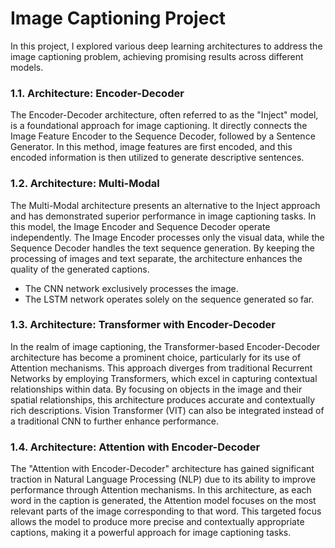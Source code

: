 
# Image Captioning Project

In this project, I explored various deep learning architectures to address the image captioning problem, achieving promising results across different models.

### 1.1. Architecture: Encoder-Decoder
The Encoder-Decoder architecture, often referred to as the "Inject" model, is a foundational approach for image captioning. It directly connects the Image Feature Encoder to the Sequence Decoder, followed by a Sentence Generator. In this method, image features are first encoded, and this encoded information is then utilized to generate descriptive sentences.

### 1.2. Architecture: Multi-Modal
The Multi-Modal architecture presents an alternative to the Inject approach and has demonstrated superior performance in image captioning tasks. In this model, the Image Encoder and Sequence Decoder operate independently. The Image Encoder processes only the visual data, while the Sequence Decoder handles the text sequence generation. By keeping the processing of images and text separate, the architecture enhances the quality of the generated captions.
- The CNN network exclusively processes the image.
- The LSTM network operates solely on the sequence generated so far.

### 1.3. Architecture: Transformer with Encoder-Decoder
In the realm of image captioning, the Transformer-based Encoder-Decoder architecture has become a prominent choice, particularly for its use of Attention mechanisms. This approach diverges from traditional Recurrent Networks by employing Transformers, which excel in capturing contextual relationships within data. By focusing on objects in the image and their spatial relationships, this architecture produces accurate and contextually rich descriptions. Vision Transformer (VIT) can also be integrated instead of a traditional CNN to further enhance performance.

### 1.4. Architecture: Attention with Encoder-Decoder
The "Attention with Encoder-Decoder" architecture has gained significant traction in Natural Language Processing (NLP) due to its ability to improve performance through Attention mechanisms. In this architecture, as each word in the caption is generated, the Attention model focuses on the most relevant parts of the image corresponding to that word. This targeted focus allows the model to produce more precise and contextually appropriate captions, making it a powerful approach for image captioning tasks.

